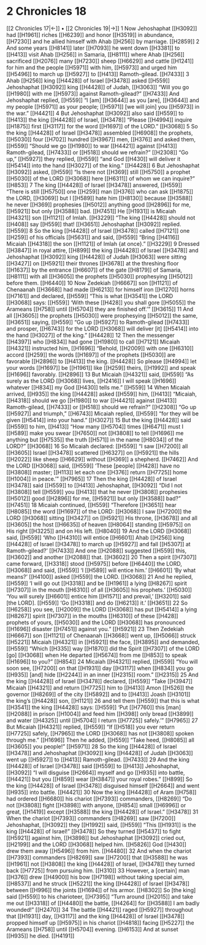 # 2 Chronicles 18
[[2 Chronicles 17|←]] • [[2 Chronicles 19|→]]
1 Now Jehoshaphat [[H3092]] had [[H1961]] riches [[H6239]] and honor [[H3519]] in abundance, [[H7230]] and he allied himself with Ahab [[H256]] by marriage. [[H2859]] 
2 And some years [[H8141]] later [[H7093]] he went down [[H3381]] to [[H413]] visit Ahab [[H256]] in Samaria, [[H8111]] where Ahab [[H256]] sacrificed [[H2076]] many [[H7230]] sheep [[H6629]] and cattle [[H1241]] for him  and the people [[H5971]] with him, [[H5973]] and urged him [[H5496]] to march up [[H5927]] to [[H413]] Ramoth-gilead. [[H7433]] 
3 Ahab [[H256]] king [[H4428]] of Israel [[H3478]] asked [[H559]] Jehoshaphat [[H3092]] king [[H4428]] of Judah, [[H3063]] “Will you go [[H1980]] with me [[H5973]] against Ramoth-gilead?” [[H7433]] And Jehoshaphat replied, [[H559]] “I [am] [[H3644]] as you [are], [[H3644]] and my people [[H5971]] as your people; [[H5971]] [we will join] you [[H5973]] in the war.” [[H4421]] 
4 But Jehoshaphat [[H3092]] also said [[H559]] to [[H413]] the king [[H4428]] of Israel, [[H3478]] “Please [[H4994]] inquire [[H1875]] first [[H3117]] for the word [[H1697]] of the LORD.” [[H3068]] 
5 So the king [[H4428]] of Israel [[H3478]] assembled [[H6908]] the prophets, [[H5030]] four [[H702]] hundred [[H3967]] men, [[H376]] and asked them, [[H559]] “Should we go [[H1980]] to war [[H4421]] against [[H413]] Ramoth-gilead, [[H7433]] or [[H518]] should we refrain?” [[H2308]] “Go up,” [[H5927]] they replied, [[H559]] “and God [[H430]] will deliver it [[H5414]] into the hand [[H3027]] of the king.” [[H4428]] 
6 But Jehoshaphat [[H3092]] asked, [[H559]] “Is there not [[H369]] still [[H5750]] a prophet [[H5030]] of the LORD [[H3068]] here [[H6311]] of whom we can inquire?” [[H853]] 
7 The king [[H4428]] of Israel [[H3478]] answered, [[H559]] “There is still [[H5750]] one [[H259]] man [[H376]] who can ask [[H1875]] the LORD, [[H3069]] but I [[H589]] hate him [[H8130]] because [[H3588]] he never [[H369]] prophesies [[H5012]] anything good [[H2896]] for me, [[H5921]] but only [[H3588]] bad. [[H7451]] He [[H1931]] is Micaiah [[H4321]] son [[H1121]] of Imlah. [[H3229]] “The king [[H4428]] should not [[H408]] say [[H559]] that! [[H3651]] Jehoshaphat [[H3092]] replied. [[H559]] 
8 So the king [[H4428]] of Israel [[H3478]] called [[H7121]] one [[H259]] of his officials [[H5631]] and said, [[H559]] “Bring [[H4116]] Micaiah [[H4318]] the son [[H1121]] of Imlah {at once}.” [[H3229]] 
9 Dressed [[H3847]] in royal attire, [[H899]] the king [[H4428]] of Israel [[H3478]] and Jehoshaphat [[H3092]] king [[H4428]] of Judah [[H3063]] were sitting [[H3427]] on [[H5921]] their thrones [[H3678]] at the threshing floor [[H1637]] by the entrance [[H6607]] of the gate [[H8179]] of Samaria, [[H8111]] with all [[H3605]] the prophets [[H5030]] prophesying [[H5012]] before them. [[H6440]] 
10 Now Zedekiah [[H6667]] son [[H1121]] of Chenaanah [[H3668]] had made [[H6213]] for himself  iron [[H1270]] horns [[H7161]] and declared, [[H559]] “This is what [[H3541]] the LORD [[H3068]] says: [[H559]] ‘With these [[H428]] you shall gore [[H5055]] the Arameans [[H758]] until [[H5704]] they are finished off.’” [[H3615]] 
11 And all [[H3605]] the prophets [[H5030]] were prophesying [[H5012]] the same, [[H3651]] saying, [[H559]] “Go up [[H5927]] to Ramoth-gilead [[H7433]] and prosper, [[H6743]] for the LORD [[H3068]] will deliver [it] [[H5414]] into the hand [[H3027]] of the king.” [[H4428]] 
12 Then the messenger [[H4397]] who [[H834]] had gone [[H1980]] to call [[H7121]] Micaiah [[H4321]] instructed him, [[H1696]] “Behold, [[H2009]] with one [[H6310]] accord [[H259]] the words [[H1697]] of the prophets [[H5030]] are favorable [[H2896]] to [[H413]] the king. [[H4428]] So please [[H4994]] let your words [[H1697]] be [[H1961]] like [[H259]] theirs, [[H1992]] and speak [[H1696]] favorably. [[H2896]] 
13 But Micaiah [[H4321]] said, [[H559]] “As surely as the LORD [[H3068]] lives, [[H2416]] I will speak [[H1696]] whatever [[H834]] my God [[H430]] tells me.” [[H559]] 
14 When Micaiah arrived, [[H935]] the king [[H4428]] asked [[H559]] him, [[H413]] “Micaiah, [[H4318]] should we go [[H1980]] to war [[H4421]] against [[H413]] Ramoth-gilead, [[H7433]] or [[H518]] should we refrain?” [[H2308]] “Go up [[H5927]] and triumph,” [[H6743]] Micaiah replied, [[H559]] “for they will be given [[H5414]] into your hand.” [[H3027]] 
15 But the king [[H4428]] said [[H559]] to him, [[H413]] “How many [[H5704]] times [[H6471]] must I [[H589]] make you swear [[H7650]] not [[H3808]] to tell [[H1696]] me anything but [[H7535]] the truth [[H571]] in the name [[H8034]] of the LORD?” [[H3068]] 
16 So Micaiah declared: [[H559]] “I saw [[H7200]] all [[H3605]] Israel [[H3478]] scattered [[H6327]] on [[H5921]] the hills [[H2022]] like sheep [[H6629]] without [[H369]] a shepherd. [[H7462]] And the LORD [[H3068]] said, [[H559]] ‘These [people] [[H428]] have no [[H3808]] master; [[H113]] let each one [[H376]] return [[H7725]] home [[H1004]] in peace.’” [[H7965]] 
17 Then the king [[H4428]] of Israel [[H3478]] said [[H559]] to [[H413]] Jehoshaphat, [[H3092]] “Did I not [[H3808]] tell [[H559]] you [[H413]] that he never [[H3808]] prophesies [[H5012]] good [[H2896]] for me, [[H5921]] but only [[H3588]] bad?” [[H7451]] 
18 Micaiah continued, [[H559]] “Therefore [[H3651]] hear [[H8085]] the word [[H1697]] of the LORD: [[H3068]] I saw [[H7200]] the LORD [[H3068]] sitting [[H3427]] on [[H5921]] His throne, [[H3678]] and all [[H3605]] the host [[H6635]] of heaven [[H8064]] standing [[H5975]] on His right [[H3225]] and on His left. [[H8040]] 
19 And the LORD [[H3068]] said, [[H559]] ‘Who [[H4310]] will entice [[H6601]] Ahab [[H256]] king [[H4428]] of Israel [[H3478]] to march up [[H5927]] and fall [[H5307]] at Ramoth-gilead?’ [[H7433]] And one [[H2088]] suggested [[H559]] this, [[H3602]] and another [[H2088]] that. [[H3602]] 
20 Then a spirit [[H7307]] came forward, [[H3318]] stood [[H5975]] before [[H6440]] the LORD, [[H3068]] and said, [[H559]] ‘I [[H589]] will entice him.’ [[H6601]] ‘By what means?’ [[H4100]] asked [[H559]] the LORD. [[H3068]] 
21 And he replied, [[H559]] ‘I will go out [[H3318]] and be [[H1961]] a lying [[H8267]] spirit [[H7307]] in the mouth [[H6310]] of all [[H3605]] his prophets.’ [[H5030]] ‘You will surely [[H6601]] entice him [[H1571]] and prevail,’ [[H3201]] said [the LORD]. [[H559]] ‘Go [[H3318]] and do [[H6213]] it.’ [[H3651]] 
22 So [[H6258]] you see, [[H2009]] the LORD [[H3068]] has put [[H5414]] a lying [[H8267]] spirit [[H7307]] in the mouths [[H6310]] of these [[H428]] prophets of yours, [[H5030]] and the LORD [[H3068]] has pronounced [[H1696]] disaster [[H7451]] against you.” [[H5921]] 
23 Then Zedekiah [[H6667]] son [[H1121]] of Chenaanah [[H3668]] went up, [[H5066]] struck [[H5221]] Micaiah [[H4321]] in [[H5921]] the face, [[H3895]] and demanded, [[H559]] “Which [[H335]] way [[H1870]] did the Spirit [[H7307]] of the LORD [go] [[H3068]] when He departed [[H5674]] from me [[H853]] to speak [[H1696]] to you?” [[H854]] 
24 Micaiah [[H4321]] replied, [[H559]] “You will soon see, [[H7200]] on that [[H1931]] day [[H3117]] when [[H834]] you go [[H935]] [and] hide [[H2244]] in an inner [[H2315]] room.” [[H2315]] 
25 And the king [[H4428]] of Israel [[H3478]] declared, [[H559]] “Take [[H3947]] Micaiah [[H4321]] and return [[H7725]] him to [[H413]] Amon [[H526]] the governor [[H8269]] of the city [[H5892]] and to [[H413]] Joash [[H3101]] the king’s [[H4428]] son, [[H1121]] 
26 and tell them [[H559]] that this is what [[H3541]] the king [[H4428]] says: [[H559]] ‘Put [[H7760]] this [man] [[H2088]] in prison [[H1004]] and feed him [[H398]] only bread [[H3899]] and water [[H4325]] until [[H5704]] I return [[H7725]] safely.’” [[H7965]] 
27 But Micaiah [[H4321]] replied, [[H559]] “If [[H518]] you ever return [[H7725]] safely, [[H7965]] the LORD [[H3068]] has not [[H3808]] spoken through me.” [[H1696]] Then he added, [[H559]] “Take heed, [[H8085]] all [[H3605]] you people!” [[H5971]] 
28 So the king [[H4428]] of Israel [[H3478]] and Jehoshaphat [[H3092]] king [[H4428]] of Judah [[H3063]] went up [[H5927]] to [[H413]] Ramoth-gilead. [[H7433]] 
29 And the king [[H4428]] of Israel [[H3478]] said [[H559]] to [[H413]] Jehoshaphat, [[H3092]] “I will disguise [[H2664]] myself and go [[H935]] into battle, [[H4421]] but you [[H859]] wear [[H3847]] your royal robes.” [[H899]] So the king [[H4428]] of Israel [[H3478]] disguised himself [[H2664]] and went [[H935]] into battle. [[H4421]] 
30 Now the king [[H4428]] of Aram [[H758]] had ordered [[H6680]] his chariot [[H7393]] commanders, [[H8269]] “Do not [[H3808]] fight [[H3898]] with anyone, [[H854]] small [[H6996]] or great, [[H1419]] except [[H3588]] the king [[H4428]] of Israel.” [[H3478]] 
31 When the chariot [[H7393]] commanders [[H8269]] saw [[H7200]] Jehoshaphat, [[H3092]] they [[H1992]] said, [[H559]] “This [[H1931]] is the king [[H4428]] of Israel!” [[H3478]] So they turned [[H5437]] to fight [[H5921]] against him, [[H3898]] but Jehoshaphat [[H3092]] cried out, [[H2199]] and the LORD [[H3068]] helped him. [[H5826]] God [[H430]] drew them away [[H5496]] from him. [[H4480]] 
32 And when the chariot [[H7393]] commanders [[H8269]] saw [[H7200]] that [[H3588]] he was [[H1961]] not [[H3808]] the king [[H4428]] of Israel, [[H3478]] they turned back [[H7725]] from pursuing him. [[H310]] 
33 However, a [certain] man [[H376]] drew [[H4900]] his bow [[H7198]] without taking special aim, [[H8537]] and he struck [[H5221]] the king [[H4428]] of Israel [[H3478]] between [[H996]] the joints [[H1694]] of his armor. [[H8302]] So [the king] said [[H559]] to his charioteer, [[H7395]] “Turn around [[H2015]] and take me out [[H3318]] of [[H4480]] the battle, [[H4264]] for [[H3588]] I am badly wounded!” [[H2470]] 
34 The battle [[H4421]] raged [[H5927]] throughout that [[H1931]] day, [[H3117]] and the king [[H4428]] of Israel [[H3478]] propped himself up [[H5975]] in his chariot [[H4818]] facing [[H5227]] the Arameans [[H758]] until [[H5704]] evening. [[H6153]] And at sunset [[H935]] he died. [[H4191]] 

